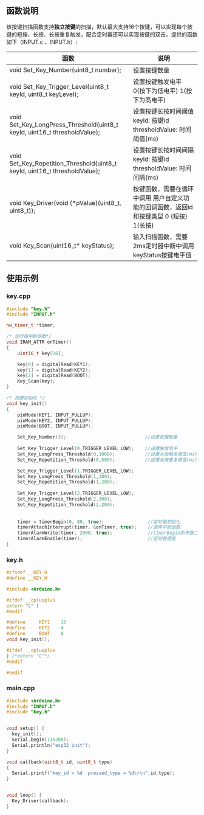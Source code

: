 ## 函数说明

该按键扫描函数支持**独立按键**的扫描，默认最大支持16个按键，可以实现每个按键的短按、长按、长按重复触发，配合定时器还可以实现按键的双击。提供的函数如下（INPUT.c 、INPUT.h）:

| 函数                                                         | 说明                                                         |
| ------------------------------------------------------------ | ------------------------------------------------------------ |
| void Set_Key_Number(uint8_t number);                         | 设置按键数量                                                 |
| void Set_Key_Trigger_Level(uint8_t keyId, uint8_t keyLevel); | 设置按键触发电平   0(按下为低电平) 1(按下为高电平)           |
| void Set_Key_LongPress_Threshold(uint8_t keyId, uint16_t thresholdValue); | 设置按键长按时间阈值   keyId: 按键id thresholdValue: 时间阈值(ms) |
| void Set_Key_Repetition_Threshold(uint8_t keyId, uint16_t thresholdValue); | 设置按键长按时间间隔   keyId: 按键id thresholdValue: 时间间隔(ms) |
| void Key_Driver(void (*pValue)(uint8_t, uint8_t));           | 按键函数，需要在循环中调用                            用户自定义功能的回调函数，返回id 和按键类型 0 (短按)   1(长按) |
| void Key_Scan(uint16_t* keyStatus);                          | 输入扫描函数，需要2ms定时器中断中调用   keyStatus按键电平值  |

## 使用示例

### key.cpp

``` c++
#include "key.h"
#include "INPUT.h"

hw_timer_t *timer;  

/* 定时器中断函数*/
void IRAM_ATTR onTimer() 
{   
    uint16_t key[16];

    key[0] = digitalRead(KEY1);
    key[1] = digitalRead(KEY2);
    key[2] = digitalRead(BOOT);
    Key_Scan(key);
}

/* 按键初始化 */
void key_init()
{
    pinMode(KEY1, INPUT_PULLUP);
    pinMode(KEY2, INPUT_PULLUP);
    pinMode(BOOT, INPUT_PULLUP);

    Set_Key_Number(3);                             //设置按键数量
    
    Set_Key_Trigger_Level(0,TRIGGER_LEVEL_LOW);    //设置触发电平
    Set_Key_LongPress_Threshold(0,1000);           //设置长按触发阈值(ms)
    Set_Key_Repetition_Threshold(0,500);           //设置长按重复阈值(ms)

    Set_Key_Trigger_Level(1,TRIGGER_LEVEL_LOW);
    Set_Key_LongPress_Threshold(1,300);
    Set_Key_Repetition_Threshold(1,200);
    
    Set_Key_Trigger_Level(2,TRIGGER_LEVEL_LOW);
    Set_Key_LongPress_Threshold(2,300);
    Set_Key_Repetition_Threshold(2,200);
    
    
    timer = timerBegin(0, 80, true);                //定时器初始化
    timerAttachInterrupt(timer, &onTimer, true);    //调用中断函数
    timerAlarmWrite(timer, 2000, true);             //timerBegin的参数二 80位80MHZ，这里为1000 意思为2毫秒
    timerAlarmEnable(timer);                        //定时器使能
}
```

### key.h

``` c++
#ifndef __KEY_H
#define __KEY_H

#include <Arduino.h>

#ifdef __cplusplus
extern "C" {
#endif

#define     KEY1    16
#define     KEY2    4
#define     BOOT    0
void key_init();

#ifdef __cplusplus
} /*extern "C"*/
#endif

#endif
```

### main.cpp

``` c++
#include <Arduino.h>
#include "INPUT.h"
#include "key.h"


void setup() {
  key_init();
  Serial.begin(115200);
  Serial.println("esp32 init");
}

void callback(uint8_t id, uint8_t type)
{
  Serial.printf("key_id = %d  pressed_type = %d\r\n",id,type);
}


void loop() {
  Key_Driver(callback);
}
```



